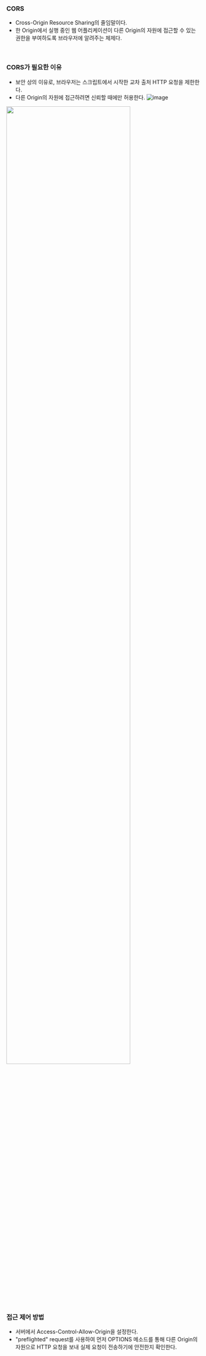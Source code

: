 ### CORS

* Cross-Origin Resource Sharing의 줄임말이다.
* 한 Origin에서 실행 중인 웹 어플리케이션이 다른 Origin의 자원에 접근할 수 있는 권한을 부여하도록 브라우저에 알려주는 체제다.

<br>

### CORS가 필요한 이유

* 보안 상의 이유로, 브라우저는 스크립트에서 시작한 교차 출처 HTTP 요청을 제한한다.
* 다른 Origin의 자원에 접근하려면 신뢰할 때에만 허용한다.
![image](https://user-images.githubusercontent.com/53414240/130447851-a60e6296-0c01-4ef3-bcc5-2b4fa6d7657a.png)
<img src = "https://user-images.githubusercontent.com/53414240/130447851-a60e6296-0c01-4ef3-bcc5-2b4fa6d7657a.png" width="80%" height="80%">

<br>

### 접근 제어 방법

* 서버에서 Access-Control-Allow-Origin을 설정한다.
* "preflighted" request를 사용하여 먼저 OPTIONS 메소드를 통해 다른 Origin의 자원으로 HTTP 요청을 보내 실제 요청이 전송하기에 안전한지 확인한다.
